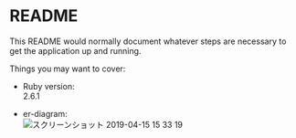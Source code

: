 # README

This README would normally document whatever steps are necessary to get the
application up and running.

Things you may want to cover:

* Ruby version:  
2.6.1

* er-diagram:  
![スクリーンショット 2019-04-15 15 33 19](https://user-images.githubusercontent.com/35390466/56112553-5ce8bb00-5f96-11e9-8801-2123de359abc.png)
